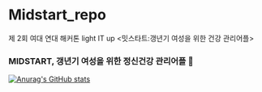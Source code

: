 # Midstart_repo
제 2회 여대 연대 해커톤 light IT up
<밋스타트:갱년기 여성을 위한 건강 관리어플>

### MIDSTART, 갱년기 여성을 위한 정신건강 관리어플 👋  

[![Anurag's GitHub stats](https://github-readme-stats.vercel.app/api?username=SoohyeonB)](https://github.com/anuraghazra/github-readme-stats)
 

